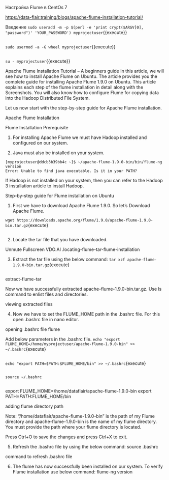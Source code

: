 Настройка Flume в CentOs 7


https://data-flair.training/blogs/apache-flume-installation-tutorial/


Введение
`
sudo useradd -m -p $(perl -e 'print crypt($ARGV[0], "password")' 'YOUR_PASSWORD') myprojectuser
`{{execute}}
```
```
`
sudo usermod -a -G wheel myprojectuser
`{{execute}}
```
```
`
su - myprojectuser
`{{execute}}

Apache Flume Installation Tutorial – A beginners guide
In this article, we will see how to install Apache Flume on Ubuntu. The article provides you the complete guide for installing Apache Flume 1.9.0 on Ubuntu. This article explains each step of the flume installation in detail along with the Screenshots. You will also know how to configure Flume for copying data into the Hadoop Distributed File System.

Let us now start with the step-by-step guide for Apache Flume installation.

Apache Flume Installation

Flume Installation Prerequisite
1. For installing Apache Flume we must have Hadoop installed and configured on our system.

2. Java must also be installed on your system.

```
[myprojectuser@ddcb3b39bb4c ~]$ ~/apache-flume-1.9.0-bin/bin/flume-ng version
Error: Unable to find java executable. Is it in your PATH?
```

If Hadoop is not installed on your system, then you can refer to the Hadoop 3 installation article to install Hadoop.

Step-by-step guide for Flume installation on Ubuntu
1. First we have to download Apache Flume 1.9.0. So let’s Download Apache Flume.

`
wget https://downloads.apache.org/flume/1.9.0/apache-flume-1.9.0-bin.tar.gz
`{execute}
```
```

2. Locate the tar file that you have downloaded.

Unmute
Fullscreen
VDO.AI
.locating-flume-tar-flume-installation

3. Extract the tar file using the below command:
`
tar xzf apache-flume-1.9.0-bin.tar.gz
`{execute}
```
```
extract-flume-tar

Now we have successfully extracted apache-flume-1.9.0-bin.tar.gz. Use ls command to enlist files and directories.

viewing extracted files

4. Now we have to set the FLUME_HOME path in the .bashrc file. For this open .bashrc file in nano editor.

opening .bashrc file flume

Add below parameters in the .bashrc file.
`
echo "export FLUME_HOME=/home/myprojectuser/apache-flume-1.9.0-bin" >> ~/.bashrc
`{execute}
```
```
`
echo "export PATH=$PATH:$FLUME_HOME/bin" >> ~/.bashrc
`{execute}
```
```
`
source ~/.bashrc
`
```
```

export FLUME_HOME=/home/dataflair/apache-flume-1.9.0-bin
export PATH=$PATH:$FLUME_HOME/bin

adding flume directory path

Note: “/home/dataflair/apache-flume-1.9.0-bin” is the path of my Flume directory and apache-flume-1.9.0-bin is the name of my flume directory. You must provide the path where your flume directory is located.

Press Ctrl+O to save the changes and press Ctrl+X to exit.

5. Refresh the .bashrc file by using the below command:
source .bashrc

command to refresh .bashrc file

6. The flume has now successfully been installed on our system. To verify Flume installation use below command:
flume-ng version



